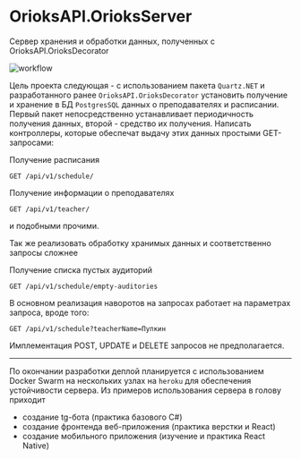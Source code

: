 # OrioksAPI.OrioksServer
Сервер хранения и обработки данных, полученных с OrioksAPI.OrioksDecorator

![workflow](https://github.com/stalinon/OrioksAPI.OrioksServer/workflows/.NET/badge.svg)

Цель проекта следующая - с использованием пакета `Quartz.NET` и разработанного ранее `OrioksAPI.OrioksDecorator` установить получение и хранение в БД `PostgresSQL` 
данных о преподавателях и расписании. Первый пакет непосредственно устанавливает периодичность получения данных, второй - средство их получения.
Написать контроллеры, которые обеспечат выдачу этих данных простыми GET-запросами:

Получение расписания
```http
GET /api/v1/schedule/
```

Получение информации о преподавателях
```http
GET /api/v1/teacher/
```

и подобными прочими.

Так же реализовать обработку хранимых данных и соответственно запросы сложнее

Получение списка пустых аудиторий
```http
GET /api/v1/schedule/empty-auditories
```
В основном реализация наворотов на запросах работает на параметрах запроса, вроде того:
```http
GET /api/v1/schedule?teacherName=Пупкин
```

Имплементация POST, UPDATE и DELETE запросов не предполагается.

---

По окончании разработки деплой планируется с использованием Docker Swarm на нескольких узлах на `heroku` для обеспечения устойчивости сервера.
Из примеров использования сервера в голову приходит 
- создание tg-бота (практика базового C#)
- создание фронтенда веб-приложения (практика верстки и React)
- создание мобильного приложения (изучение и практика React Native)
